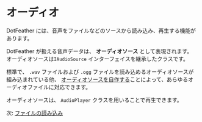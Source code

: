 # オーディオ

DotFeather には、音声をファイルなどのソースから読み込み、再生する機能があります。

DotFeather が扱える音声データは、 **オーディオソース** として表現されます。 オーディオソースは`IAudioSource` インターフェイスを継承したクラスです。

標準で、 `.wav` ファイルおよび `.ogg` ファイルを読み込めるオーディオソースが組み込まれている他、 [オーディオソースを自作する](plugin/audiosource.md)ことによって、あらゆるオーディオファイルに対応できます。

オーディオソースは、 `AudioPlayer` クラスを用いることで再生できます。

次: [ファイルの読み込み](audio/load.md)
